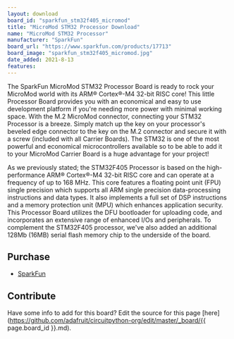 ```yaml
---
layout: download
board_id: "sparkfun_stm32f405_micromod"
title: "MicroMod STM32 Processor Download"
name: "MicroMod STM32 Processor"
manufacturer: "SparkFun"
board_url: "https://www.sparkfun.com/products/17713"
board_image: "sparkfun_stm32f405_micromod.jpg"
date_added: 2021-8-13
features:
---
```


The SparkFun MicroMod STM32 Processor Board is ready to rock your MicroMod world with its ARM® Cortex®-M4 32-bit RISC core! This little Processor Board provides you with an economical and easy to use development platform if you're needing more power with minimal working space. With the M.2 MicroMod connector, connecting your STM32 Processor is a breeze. Simply match up the key on your processor's beveled edge connector to the key on the M.2 connector and secure it with a screw (included with all Carrier Boards). The STM32 is one of the most powerful and economical microcontrollers available so to be able to add it to your MicroMod Carrier Board is a huge advantage for your project!

As we previously stated; the STM32F405 Processor is based on the high-performance ARM® Cortex®-M4 32-bit RISC core and can operate at a frequency of up to 168 MHz. This core features a floating point unit (FPU) single precision which supports all ARM single precision data-processing instructions and data types. It also implements a full set of DSP instructions and a memory protection unit (MPU) which enhances application security. This Processor Board utilizes the DFU bootloader for uploading code, and incorporates an extensive range of enhanced I/Os and peripherals. To complement the STM32F405 processor, we've also added an additional 128Mb (16MB) serial flash memory chip to the underside of the board.


## Purchase
* [SparkFun](https://www.sparkfun.com/products/17713)

## Contribute

Have some info to add for this board? Edit the source for this page [here](https://github.com/adafruit/circuitpython-org/edit/master/_board/{{ page.board_id }}.md).
